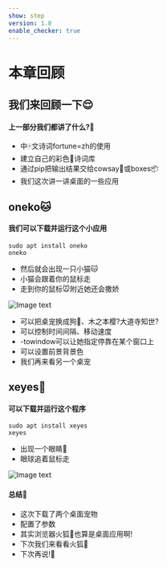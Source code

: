 ```yaml
---
show: step
version: 1.0
enable_checker: true
---
```


# 本章回顾

## 我们来回顾一下😌

#### 上一部分我们都讲了什么?🤔

- 中🀄️文诗词fortune=zh的使用
- 建立自己的彩色🎨诗词库
- 通过pip把输出结果交给cowsay🐄或boxes📦
- 我们这次讲一讲桌面的一些应用


## oneko🐱

#### 我们可以下载并运行这个小应用

```shell
sudo apt install oneko
oneko
```

- 然后就会出现一只小猫🐱
- 小猫会跟着你的鼠标走
- 走到你的鼠标🐭附近她还会撒娇

![Image text](https://labfile.oss.aliyuncs.com/courses/2712/oneko.png)

-  可以把桌宠换成狗🐶、木之本樱?大道寺知世?
-  可以控制时间间隔、移动速度
-  -towindow可以让她指定停靠在某个窗口上
-  可以设置前景背景色
-  我们再来看另一个桌宠

## xeyes👀
#### 可以下载并运行这个程序

```shell
sudo apt install xeyes
xeyes
```
- 出现一个眼睛👀
- 眼球追着鼠标走

![Image text](https://labfile.oss.aliyuncs.com/courses/2712/xeyes.png)


#### 总结🤨
- 这次下载了两个桌面宠物
- 配置了参数
- 其实浏览器火狐🦊也算是桌面应用啊!
- 下次我们来看看火狐🤔
- 下次再说!👋